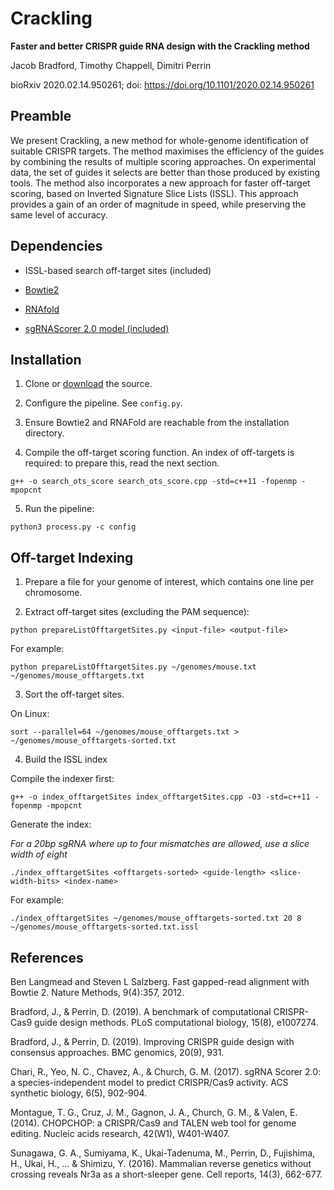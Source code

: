 # Crackling

**Faster and better CRISPR guide RNA design with the Crackling method**

Jacob Bradford, Timothy Chappell, Dimitri Perrin

bioRxiv 2020.02.14.950261; doi: https://doi.org/10.1101/2020.02.14.950261

## Preamble

We present Crackling, a new method for whole-genome identification of suitable CRISPR targets. The method maximises the efficiency of the guides by combining the results of multiple scoring approaches. On experimental data, the set of guides it selects are better than those produced by existing tools. The method also incorporates a new approach for faster off-target scoring, based on Inverted Signature Slice Lists (ISSL). This approach provides a gain of an order of magnitude in speed, while preserving the same level of accuracy.

## Dependencies

- ISSL-based search off-target sites (included)

- [Bowtie2](http://bowtie-bio.sourceforge.net/bowtie2/index.shtml)

- [RNAfold](https://www.tbi.univie.ac.at/RNA/RNAfold.1.html)

- [sgRNAScorer 2.0 model (included)]()

## Installation

1. Clone or [download](https://github.com/bmds-lab/Crackling/archive/master.zip) the source.

2. Configure the pipeline. See `config.py`.

3. Ensure Bowtie2 and RNAFold are reachable from the installation directory.

4. Compile the off-target scoring function. An index of off-targets is required: to prepare this, read the next section.

```
g++ -o search_ots_score search_ots_score.cpp -std=c++11 -fopenmp -mpopcnt
```

5. Run the pipeline: 

```
python3 process.py -c config
```

## Off-target Indexing

1. Prepare a file for your genome of interest, which contains one line per chromosome.

2. Extract off-target sites (excluding the PAM sequence):

  ```
  python prepareListOfftargetSites.py <input-file> <output-file>
  ```
  
  For example:
  
  ```
  python prepareListOfftargetSites.py ~/genomes/mouse.txt ~/genomes/mouse_offtargets.txt
  ```

3. Sort the off-target sites. 

  On Linux:

  ```
  sort --parallel=64 ~/genomes/mouse_offtargets.txt > ~/genomes/mouse_offtargets-sorted.txt
  ```

4. Build the ISSL index

  Compile the indexer first: 
  
  ```
  g++ -o index_offtargetSites index_offtargetSites.cpp -O3 -std=c++11 -fopenmp -mpopcnt
  ```

  Generate the index:
  
  *For a 20bp sgRNA where up to four mismatches are allowed, use a slice width of eight*
  
  ```
  ./index_offtargetSites <offtargets-sorted> <guide-length> <slice-width-bits> <index-name>
  ```
  
  For example:
  
  ```
  ./index_offtargetSites ~/genomes/mouse_offtargets-sorted.txt 20 8 ~/genomes/mouse_offtargets-sorted.txt.issl
  ```


## References

Ben Langmead and Steven L Salzberg. Fast gapped-read alignment with Bowtie 2. Nature Methods, 9(4):357, 2012.

Bradford, J., & Perrin, D. (2019). A benchmark of computational CRISPR-Cas9 guide design methods. PLoS computational biology, 15(8), e1007274.

Bradford, J., & Perrin, D. (2019). Improving CRISPR guide design with consensus approaches. BMC genomics, 20(9), 931.

Chari, R., Yeo, N. C., Chavez, A., & Church, G. M. (2017). sgRNA Scorer 2.0: a species-independent model to predict CRISPR/Cas9 activity. ACS synthetic biology, 6(5), 902-904.

Montague, T. G., Cruz, J. M., Gagnon, J. A., Church, G. M., & Valen, E. (2014). CHOPCHOP: a CRISPR/Cas9 and TALEN web tool for genome editing. Nucleic acids research, 42(W1), W401-W407.

Sunagawa, G. A., Sumiyama, K., Ukai-Tadenuma, M., Perrin, D., Fujishima, H., Ukai, H., ... & Shimizu, Y. (2016). Mammalian reverse genetics without crossing reveals Nr3a as a short-sleeper gene. Cell reports, 14(3), 662-677.